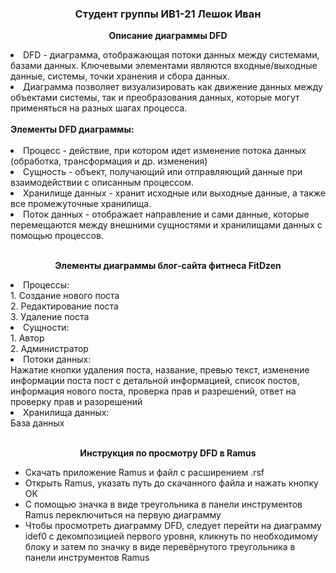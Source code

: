 <h3 align="center">Студент группы ИВ1-21 Лешок Иван</h3>
<p align="center"><b>Описание диаграммы DFD </b></p>
  <li> DFD - диаграмма, отображающая потоки данных между системами, базами данных. Ключевыми элементами
  являются входные/выходные данные, системы, точки хранения и сбора данных. 
  <li>Диаграмма позволяет визуализировать как 
  движение данных между объектами системы, так и преобразования данных, которые могут применяться на разных шагах процесса.</li>
  <br>
  <b>Элементы DFD диаграммы:</b><br><br>
   <li>Процесс - действие, при котором идет изменение потока данных (обработка, трансформация и др. изменения) </li>
   <li>Сущность - объект, получающий или отправляющий данные при взаимодействии с описанным процессом. </li>
   <li>Хранилище данных - хранит исходные или выходные данные, а также все промежуточные хранилища. </li>
    <li>Поток данных - отображает направление и сами данные, которые перемещаются между внешними сущностями и хранилищами данных с помощью процессов. </li>
  <br>
<p align="center"><b>Элементы диаграммы блог-сайта фитнеса FitDzen</b></p>
  <li>Процессы:
  <br>1. Создание нового поста 
  <br>2. Редактирование поста 
  <br>3. Удаление поста 
   </li>
  <li>Сущности: 
  <br>1. Автор 
  <br>2. Администратор</li>
  <li>Потоки данных: <br> Нажатие кнопки удаления поста, название, превью текст,  изменение информации поста
  пост с детальной информацией, список постов, информация нового поста, проверка прав и разрешений,
  ответ на проверку прав и разорешений</li>
  </li>
  <li>Хранилища данных:
  <br> База данных </li><br>
<p align="center"><b>Инструкция по просмотру DFD в Ramus</b></p>
<ul>
  <li>Скачать приложение Ramus и файл c расширением .rsf</li>
  <li>Открыть Ramus, указать путь до скачанного файла и нажать кнопку OK</li>
  <li>С помощью значка в виде треугольника в панели инструментов Ramus переключиться на первую диаграмму</li>
  <li>Чтобы просмотреть диаграмму DFD, следует перейти на диаграмму idef0 с декомпозицией первого уровня, кликнуть по необходимому блоку и затем по значку в виде перевёрнутого треугольника в панели инструментов Ramus
</ul>
